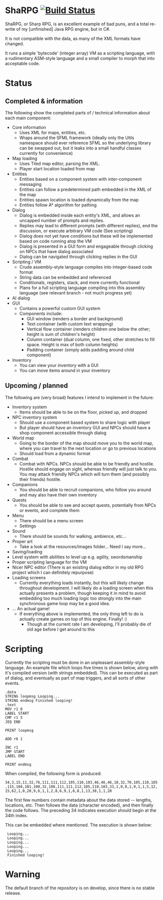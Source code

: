 # ShaRPG [![Build Status](https://travis-ci.com/ashleydavies/ShaRPG.svg?branch=develop)](https://travis-ci.com/ashleydavies/ShaRPG)
ShaRPG, or Sharp RPG, is an excellent example of bad puns, and a total re-write of my [unfinished] Java RPG engine, but in C#.

It is not compatible with the data, as many of the XML formats have changed.

It runs a simple 'bytecode' (integer array) VM as a scripting language, with a rudimentary ASM-style language and a small compiler to morph that into acceptable code.

# Status

## Completed & information
The following show the completed parts of / technical information about each main component:

 * Core information
   * Uses XML for maps, entities, etc.
   * Wraps around the SFML framework (ideally only the Utils namespace should ever reference SFML so the underlying library can be swapped out, but it leaks into a small handful classes currently for convenience)
 * Map loading
   * Uses Tiled map editor, parsing the XML.
   * Player start location loaded from map
 * Entities
   * Entities based on a component system with inter-component messaging
   * Entities can follow a predetermined path embedded in the XML of the map
   * Entities spawn location is loaded dynamically from the map
   * Entities follow A\* algorithm for pathing
 * Dialog
   * Dialog is embedded inside each entity's XML, and allows an uncapped number of prompts and replies.
   * Replies may lead to different prompts (with different replies), end the discussion, or execute arbitrary VM code (See scripting)
   * Dialog does not yet have conditions but these will be implemented based on code running atop the VM
   * Dialog is presented in a GUI form and engageable through clicking on NPCs that have dialog associated
   * Dialog can be navigated through clicking replies in the GUI
 * Scripting / VM
   * Crude assembly-style language compiles into integer-based code format
   * String data can be embedded and referenced
   * Conditionals, registers, stack, and more currently functional
   * Plans for a full scripting language compiling into this assembly language (see relevant branch - not much progress yet)
 * AI dialog
 * GUI
   * Contains a powerful custom GUI system
   * Components include:
     * GUI window (renders a border and background)
     * Text container (with custom text wrapping)
     * Vertical flow container (renders children one below the other; height is sum of children's height)
     * Column container (dual column, one fixed, other stretches to fill space. Height is max of both column heights)
     * Padding container (simply adds padding around child component)
 * Inventory
   * You can view your inventory with a GUI
   * You can move items around in your inventory

## Upcoming / planned

The following are (very broad) features I intend to implement in the future:

 * Inventory system
   * Items should be able to be on the floor, picked up, and dropped
 * NPC inventory system
   * Should use a component based system to share logic with player
   * But player should have an inventory GUI and NPCs should have a shop component accessible through dialog
 * World map
   * Going to the border of the map should move you to the world map, where you can travel to the next location or go to previous locations
   * Should load from a dynamic format
 * Combat
   * Combat with NPCs. NPCs should be able to be friendly and hostile. Hostile should engage on sight, whereas friendly will just talk to you. You may attack friendly NPCs which will turn them (and possibly their friends) hostile.
 * Companions
   * You should be able to recruit companions, who follow you around and may also have their own inventory
 * Quests
   * You should be able to see and accept quests, potentially from NPCs or events, and complete them
 * Menu
   * There should be a menu screen
   * Settings
 * Sound
   * There should be sounds for walking, ambience, etc...
 * Proper art
   * Take a look at the resources/images folder... Need I say more...
 * Saving/loading
 * Level system with abilities to level up e.g. agility, swordsmanship
 * Proper scripting language for the VM
 * Nicer NPC editor (There is an existing dialog editor in my old RPG project which I can definitely repurpose)
 * Loading screens
   * Currently everything loads instantly, but this will likely change throughout development. I will likely do a loading screen when this actually presents a problem, though keeping it in mind to avoid embedding too much loading logic too strongly into the main synchronous game loop may be a good idea.
 * ... An actual game!
   * If everything above is implemented, the only thing left to do is actually create games on top of this engine. Finally! :)
     * Though at the current rate I am developing, I'll probably die of old age before I get around to this

# Scripting

Currently the scripting must be done in an unpleasant assembly-style language. An example file which loops five times is shown below, along with it's compiled version (with strings embedded). This can be executed as part of dialog, and eventually as part of map triggers, and all sorts of other events.

~~~~
.data
STRING loopmsg Looping...
STRING endmsg Finished looping!
.text
MOV r1 0
LABEL START
CMP r1 5
JEQ END

PRINT loopmsg

ADD r6 1

INC r1
JMP START
LABEL END

PRINT endmsg
~~~~

When compiled, the following form is produced:

`34,3,15,11,32,76,111,111,112,105,110,103,46,46,46,18,32,70,105,110,105,115,104,101,100,32,108,111,111,112,105,110,103,33,1,0,8,1,9,1,1,5,12,15,62,1,0,20,9,6,1,1,2,8,6,9,1,6,8,1,13,38,1,1,20`

The first few numbers contain metadata about the data stored -- lengths, locations, etc. Then follows the data (character encoded), and then finally the code follows. The preceding 34 indicates execution should begin at the 34th index.

This can be embedded where mentioned. The execution is shown below:

~~~~
 Looping...
 Looping...
 Looping...
 Looping...
 Looping...
 Finished looping!
~~~~

# Warning
The default branch of the repository is on develop, since there is no stable release.
